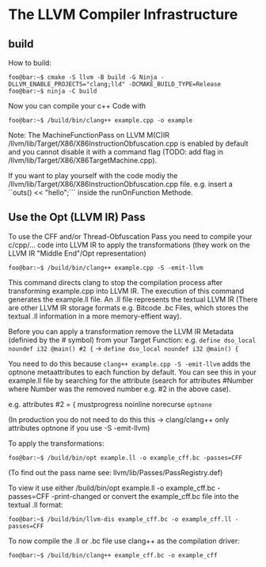 # The LLVM Compiler Infrastructure
## build
How to build:

```console
foo@bar:~$ cmake -S llvm -B build -G Ninja -DLLVM_ENABLE_PROJECTS="clang;lld" -DCMAKE_BUILD_TYPE=Release
foo@bar:~$ ninja -C build
```

Now you can compile your c++ Code with 
```console
foo@bar:~$ /build/bin/clang++ example.cpp -o example
```
Note: The MachineFunctionPass on LLVM M(C)IR /llvm/lib/Target/X86/X86InstructionObfuscation.cpp is enabled by default and you cannot disable it with a command flag (TODO: add flag in /llvm/lib/Target/X86/X86TargetMachine.cpp).


If you want to play yourself with the code modiy the /llvm/lib/Target/X86/X86InstructionObfuscation.cpp file. e.g. insert a ``outs() << "hello";``` inside the runOnFunction Methode.

## Use the Opt (LLVM IR) Pass
To use the CFF and/or Thread-Obfuscation Pass you need to compile your c/cpp/... code into LLVM IR to apply the transformations (they work on the LLVM IR "Middle End"/Opt representation)

```console
foo@bar:~$ /build/bin/clang++ example.cpp -S -emit-llvm
```

This command directs clang to stop the compilation process after transforming example.cpp into LLVM IR. The execution of this command generates the example.ll file. An .ll file represents the textual LLVM IR (There are other LLVM IR storage formats e.g. Bitcode .bc Files, which stores the textual .ll information in a more memory-effient way).

Before you can apply a transformation remove the LLVM IR Metadata (definied by the # symbol) from your Target Function:
e.g. 
```define dso_local noundef i32 @main() #2 {``` -> ```define dso_local noundef i32 @main() {```

You need to do this because ```clang++ example.cpp -S -emit-llvm``` adds the optnone metaattributes to each function by default. You can see this in your example.ll file by searching for the attribute (search for attributes #Number where Number was the removed number e.g. #2 in the above case). 

e.g.
attributes #2 = { mustprogress noinline norecurse ```optnone```

(In production you do not need to do this this -> clang/clang++ only attributes optnone if you use -S -emit-llvm)

To apply the transformations:
```console
foo@bar:~$ /build/bin/opt example.ll -o example_cff.bc -passes=CFF
```
(To find out the pass name see:  llvm/lib/Passes/PassRegistry.def)

To view it use either /build/bin/opt example.ll -o example_cff.bc -passes=CFF -print-changed
or convert the example_cff.bc file into the textual .ll format:
```console
foo@bar:~$ /build/bin/llvm-dis example_cff.bc -o example_cff.ll -passes=CFF
```

To now compile the .ll or .bc file use clang++ as the compilation driver: 
```console
foo@bar:~$ /build/bin/clang++ example_cff.bc -o example_cff
```






